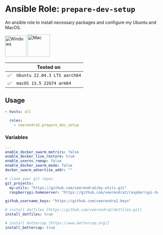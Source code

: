 # Ansible Role: `prepare-dev-setup`
An ansible role to install necessary packages and configure my Ubuntu and MacOS.

<img src="https://user-images.githubusercontent.com/8393701/248329468-ed036c98-08e7-4ee6-99ef-d5cef2e48a95.png" alt="Windows" width="70"/> <img src="https://user-images.githubusercontent.com/8393701/248331160-ae1cd8f6-7c4b-483b-9799-6b44ed3f30f2.png" alt="Mac" width="74"/>

|    | Tested on |
| -- | --------- |
| :white_check_mark: | `Ubuntu 22.04.3 LTS aarch64` |
| :white_check_mark: | `macOS 13.5 22G74 arm64` |

## Usage
```yaml
- hosts: all

  roles:
    - veerendra2.prepare_dev_setup
```
### Variables
```yaml
---
enable_docker_swarm_metrics: false
enable_docker_live_restore: true
enable_userns_remap: false
enable_docker_swarm_mode: false
docker_swarm_advertise_addr: ""

# clone your git repos
git_projects:
  my-utils: "https://github.com/veerendra2/my-utils.git"
  raspberrypi-homeserver: "https://github.com/veerendra2/raspberrypi-homeserver.git"

github_username_keys: "https://github.com/veerendra2.keys"

# install dotfiles [https://github.com/veerendra2/dotfiles.git]
install_dotfiles: true

# install bettercap [https://www.bettercap.org/]
install_bettercap: true
```